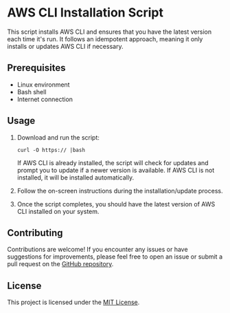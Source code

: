 # AWS CLI Installation Script

This script installs AWS CLI and ensures that you have the latest version each time it's run. It follows an idempotent approach, meaning it only installs or updates AWS CLI if necessary.

## Prerequisites

- Linux environment
- Bash shell
- Internet connection

## Usage

1. Download and run the script:
   ```
   curl -O https:// |bash
   ```

   If AWS CLI is already installed, the script will check for updates and prompt you to update if a newer version is available. If AWS CLI is not installed, it will be installed automatically.

4. Follow the on-screen instructions during the installation/update process.

5. Once the script completes, you should have the latest version of AWS CLI installed on your system.

## Contributing

Contributions are welcome! If you encounter any issues or have suggestions for improvements, please feel free to open an issue or submit a pull request on the [GitHub repository](https://github.com/jonmatum/dotfiles).

## License

This project is licensed under the [MIT License](https://opensource.org/licenses/MIT).
